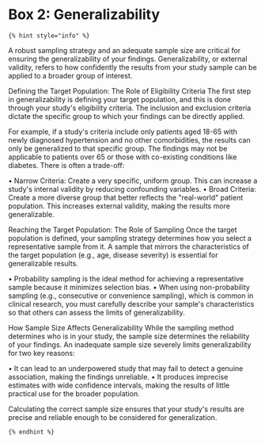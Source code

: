 # Box 2: Generalizability

`{% hint style="info" %}`

A robust sampling strategy and an adequate sample size are critical for ensuring the generalizability of your findings. Generalizability, or external validity, refers to how confidently the results from your study sample can be applied to a broader group of interest.

Defining the Target Population: The Role of Eligibility Criteria The first step in generalizability is defining your target population, and this is done through your study's eligibility criteria. The inclusion and exclusion criteria dictate the specific group to which your findings can be directly applied.

For example, if a study's criteria include only patients aged 18-65 with newly diagnosed hypertension and no other comorbidities, the results can only be generalized to that specific group. The findings may not be applicable to patients over 65 or those with co-existing conditions like diabetes. There is often a trade-off:

• Narrow Criteria: Create a very specific, uniform group. This can increase a study's internal validity by reducing confounding variables. • Broad Criteria: Create a more diverse group that better reflects the "real-world" patient population. This increases external validity, making the results more generalizable.

Reaching the Target Population: The Role of Sampling Once the target population is defined, your sampling strategy determines how you select a representative sample from it. A sample that mirrors the characteristics of the target population (e.g., age, disease severity) is essential for generalizable results.

• Probability sampling is the ideal method for achieving a representative sample because it minimizes selection bias. • When using non-probability sampling (e.g., consecutive or convenience sampling), which is common in clinical research, you must carefully describe your sample's characteristics so that others can assess the limits of generalizability.

How Sample Size Affects Generalizability While the sampling method determines who is in your study, the sample size determines the reliability of your findings. An inadequate sample size severely limits generalizability for two key reasons:

• It can lead to an underpowered study that may fail to detect a genuine association, making the findings unreliable. • It produces imprecise estimates with wide confidence intervals, making the results of little practical use for the broader population.

Calculating the correct sample size ensures that your study's results are precise and reliable enough to be considered for generalization.

`{% endhint %}`
